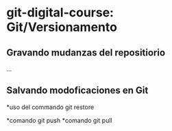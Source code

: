 # git-digital-course: Git/Versionamento

## Gravando mudanzas del repositiorio



...
## Salvando modoficaciones en Git
*uso del commando git restore

*comando git push
*comando git pull
